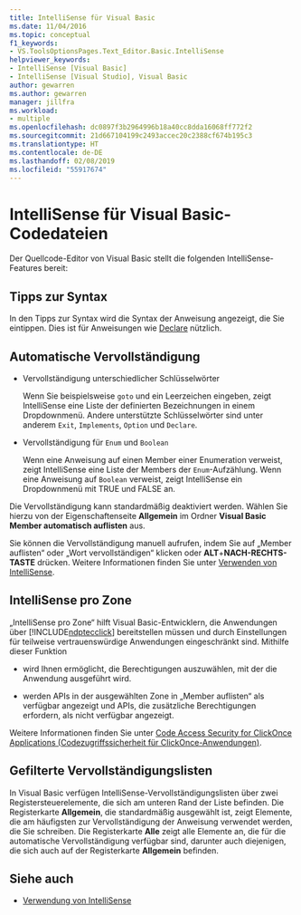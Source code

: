 ```yaml
---
title: IntelliSense für Visual Basic
ms.date: 11/04/2016
ms.topic: conceptual
f1_keywords:
- VS.ToolsOptionsPages.Text_Editor.Basic.IntelliSense
helpviewer_keywords:
- IntelliSense [Visual Basic]
- IntelliSense [Visual Studio], Visual Basic
author: gewarren
ms.author: gewarren
manager: jillfra
ms.workload:
- multiple
ms.openlocfilehash: dc0897f3b2964996b18a40cc8dda16068ff772f2
ms.sourcegitcommit: 21d667104199c2493accec20c2388cf674b195c3
ms.translationtype: HT
ms.contentlocale: de-DE
ms.lasthandoff: 02/08/2019
ms.locfileid: "55917674"
---
```

# <a name="intellisense-for-visual-basic-code-files"></a>IntelliSense für Visual Basic-Codedateien

Der Quellcode-Editor von Visual Basic stellt die folgenden IntelliSense-Features bereit:

## <a name="syntax-tips"></a>Tipps zur Syntax

In den Tipps zur Syntax wird die Syntax der Anweisung angezeigt, die Sie eintippen. Dies ist für Anweisungen wie [Declare](/dotnet/visual-basic/language-reference/statements/declare-statement) nützlich.

## <a name="automatic-completion"></a>Automatische Vervollständigung

- Vervollständigung unterschiedlicher Schlüsselwörter

     Wenn Sie beispielsweise `goto` und ein Leerzeichen eingeben, zeigt IntelliSense eine Liste der definierten Bezeichnungen in einem Dropdownmenü. Andere unterstützte Schlüsselwörter sind unter anderem `Exit`, `Implements`, `Option` und `Declare`.

- Vervollständigung für `Enum` und `Boolean`

    Wenn eine Anweisung auf einen Member einer Enumeration verweist, zeigt IntelliSense eine Liste der Members der `Enum`-Aufzählung. Wenn eine Anweisung auf `Boolean` verweist, zeigt IntelliSense ein Dropdownmenü mit TRUE und FALSE an.

Die Vervollständigung kann standardmäßig deaktiviert werden. Wählen Sie hierzu von der Eigenschaftenseite **Allgemein** im Ordner **Visual Basic** **Member automatisch auflisten** aus.

Sie können die Vervollständigung manuell aufrufen, indem Sie auf „Member auflisten“ oder „Wort vervollständigen“ klicken oder **ALT**+**NACH-RECHTS-TASTE** drücken. Weitere Informationen finden Sie unter [Verwenden von IntelliSense](../ide/using-intellisense.md).

## <a name="intellisense-in-zone"></a>IntelliSense pro Zone

„IntelliSense pro Zone“ hilft Visual Basic-Entwicklern, die Anwendungen über [!INCLUDE[ndptecclick](../deployment/includes/ndptecclick_md.md)] bereitstellen müssen und durch Einstellungen für teilweise vertrauenswürdige Anwendungen eingeschränkt sind. Mithilfe dieser Funktion

- wird Ihnen ermöglicht, die Berechtigungen auszuwählen, mit der die Anwendung ausgeführt wird.

- werden APIs in der ausgewählten Zone in „Member auflisten“ als verfügbar angezeigt und APIs, die zusätzliche Berechtigungen erfordern, als nicht verfügbar angezeigt.

Weitere Informationen finden Sie unter [Code Access Security for ClickOnce Applications (Codezugriffssicherheit für ClickOnce-Anwendungen)](../deployment/code-access-security-for-clickonce-applications.md).

## <a name="filtered-completion-lists"></a>Gefilterte Vervollständigungslisten

In Visual Basic verfügen IntelliSense-Vervollständigungslisten über zwei Registersteuerelemente, die sich am unteren Rand der Liste befinden. Die Registerkarte **Allgemein**, die standardmäßig ausgewählt ist, zeigt Elemente, die am häufigsten zur Vervollständigung der Anweisung verwendet werden, die Sie schreiben. Die Registerkarte **Alle** zeigt alle Elemente an, die für die automatische Vervollständigung verfügbar sind, darunter auch diejenigen, die sich auch auf der Registerkarte **Allgemein** befinden.

## <a name="see-also"></a>Siehe auch

- [Verwendung von IntelliSense](../ide/using-intellisense.md)